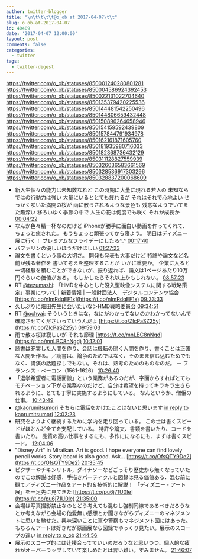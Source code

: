 ```yaml
---
author: twitter-blogger
title: "\n\t\t\t\t@o_ob at 2017-04-07\t\t"
slug: o_ob-at-2017-04-07
id: 40409
date: '2017-04-07 12:00:00'
layout: post
comments: false
categories:
  - twitter
tags:
  - twitter-digest
---
```


https://twitter.com/o_ob/statuses/850001240280801281 https://twitter.com/o_ob/statuses/850004586924392453 https://twitter.com/o_ob/statuses/850022131022704640 https://twitter.com/o_ob/statuses/850135379420225536 https://twitter.com/o_ob/statuses/850144481542250496 https://twitter.com/o_ob/statuses/850144806659432448 https://twitter.com/o_ob/statuses/850150896264658946 https://twitter.com/o_ob/statuses/850154159592439809 https://twitter.com/o_ob/statuses/850157844791934978 https://twitter.com/o_ob/statuses/850162161871605760 https://twitter.com/o_ob/statuses/850181935980716033 https://twitter.com/o_ob/statuses/850182368736432129 https://twitter.com/o_ob/statuses/850311128827559939 https://twitter.com/o_ob/statuses/850326036583661569 https://twitter.com/o_ob/statuses/850328536917303296 https://twitter.com/o_ob/statuses/850328837200068609  

*   新入生個々の能力は未知数なれど この時期に大量に現れる若人の 未知ならではの行動力は強い 大量にいるととても疲れるが それはそれで心地よい せっかく咲いた満開の桜が 雨に散らされるような景色も 残念なようでいてまた趣深い 移ろいゆく季節の中で 人生の花は何度でも咲く それが成長か [00:04:22](https://twitter.com/o_ob/statuses/850001240280801281)
*   なんか色々精一杯なのだけど iPhoneが勝手に面白い動画を作ってくれて、ちょっと癒された。 もうちょっと頑張ってから寝よう。 明日はディズニー展に行く！ プレミアムなフライデーにしたる^_^ [00:17:40](https://twitter.com/o_ob/statuses/850004586924392453)
*   バファリンの優しいほうだけほしい [01:27:23](https://twitter.com/o_ob/statuses/850022131022704640)
*   論文を書くという事の大切さ。 開発も発表も大事だけど 特許や論文など名前が残る著作を 書いて考えを整理することが いかに重要か。 企業に入ると一切経験を積むことができないが、振り返れば、論文は1ページあたり10万円ぐらいの価値がある。 もしかしたらそれ以上かもしれない。 [08:57:23](https://twitter.com/o_ob/statuses/850135379420225536)
*   RT [@tezumashi](https://twitter.com/tezumashi): 「HMDを中心とした没入型映像システムに関する戦略策定」事業について | 新着情報 | 一般財団法人　デジタルコンテンツ協会 [https://t.co/nImRdqEF1x](https://t.co/nImRdqEF1x) [09:33:33](https://twitter.com/o_ob/statuses/850144481542250496)
*   久しぶりに畑田先生に会いたいな＞HMD戦略委員会 [09:34:51](https://twitter.com/o_ob/statuses/850144806659432448)
*   RT [@ochyai](https://twitter.com/ochyai): そういうときはな，なにがわかってないのかわかってないんで確認させてくださいっていうんだよ [https://t.co/ZlcPaSZ25y](https://t.co/ZlcPaSZ25y) [09:59:03](https://twitter.com/o_ob/statuses/850150896264658946)
*   雨で散る桜は寂しいが それも節理 [https://t.co/mnLBC8nNgd](https://t.co/mnLBC8nNgd) [10:12:01](https://twitter.com/o_ob/statuses/850154159592439809)
*   読書は充実した人間を作り、会話は機転の聞く人間を作り、書くことは正確な人間を作る。／読書は、論争のためではなく、そのまま信じ込むためでもなく、講演の話題探しでもない。それは、熟考のためのものなのだ。 － フランシス・ベーコン（1561-1626） [10:26:40](https://twitter.com/o_ob/statuses/850157844791934978)
*   「退学希望者に電話面談」という業務があるのだが、字面からすればとてもモチベーション下がる業務なのだけど、自分は希望を持ってキラキラ生きられるように、とても丁寧に実施するようにしている。 なんというか、僧侶の仕事。 [10:43:49](https://twitter.com/o_ob/statuses/850162161871605760)
*   [@kaorumitsumori](https://twitter.com/kaorumitsumori) そちらに電話をかけたことはないと思います [in reply to kaorumitsumori](https://twitter.com/kaorumitsumori/statuses/850164918527565824) [12:02:23](https://twitter.com/o_ob/statuses/850181935980716033)
*   研究をよりよく継続するために学内を走り回っている。 この世は書くスピードがほとんど全てを支配している。 特許や論文、書類を書いたり、コードを書いたり。 品質の高い仕事をするにも、多作にになるにも、まずは書くスピード。 [12:04:06](https://twitter.com/o_ob/statuses/850182368736432129)
*   "Disney Art" in Miraikan. Art is good. I hope everyone can find lovely pencil works. Story board is also good. Ask… [https://t.co/OfsQTY9De2](https://t.co/OfsQTY9De2) [20:35:45](https://twitter.com/o_ob/statuses/850311128827559939)
*   ピクサーやチキンリトル，ダイナソーなどごっそり歴史から無くなっていたのでこの解説は好感．手描きパーティクルと図録は見る価値ある．混む前に観て／ディズニー作品をアート的＆技術的に解説！ 「ディズニー・アート展」を一足先に見てきた [https://t.co/pu6j71U0Ie](https://t.co/pu6j71U0Ie) [21:35:00](https://twitter.com/o_ob/statuses/850326036583661569)
*   会場は写真撮影禁止なのとどう考えても混むし強制同線であるべきだろうなとか考えながら会場の他愛無い感想とか聞きながらディズニーのマネジメントに思いを馳せた。興味深いことに軍や警察もマネジメント図にはあった。もちろんアートは好きだが原画展なら図録でゆっくり見たい。展示のスコープの違い [in reply to o_ob](https://twitter.com/o_ob/statuses/850326036583661569) [21:44:56](https://twitter.com/o_ob/statuses/850328536917303296)
*   展示のスコープ的には辻褄合ってていいのだろうなと思いつつ、個人的な疲れがオーバーラップしていて楽しめたとは言い難い。すみません。 [21:46:07](https://twitter.com/o_ob/statuses/850328837200068609)